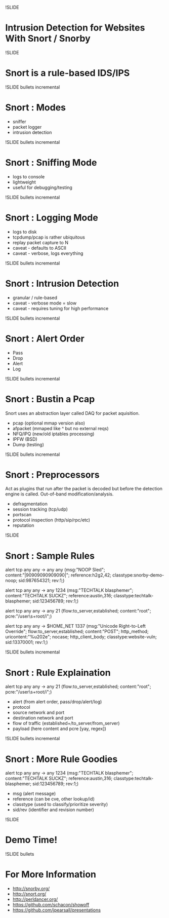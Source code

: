 !SLIDE 
# Intrusion Detection for Websites With Snort / Snorby #

!SLIDE
# Snort is a rule-based IDS/IPS #

!SLIDE bullets incremental
# Snort : Modes #

* sniffer
* packet logger
* intrusion detection

!SLIDE bullets incremental
# Snort : Sniffing Mode #

* logs to console
* lightweight
* useful for debugging/testing

!SLIDE bullets incremental
# Snort : Logging Mode #

* logs to disk
* tcpdump/pcap is rather ubiquitous
* replay packet capture to N
* caveat - defaults to ASCII
* caveat - verbose, logs everything

!SLIDE bullets incremental
# Snort : Intrusion Detection #

* granular / rule-based
* caveat - verbose mode = slow
* caveat - requires tuning for high performance

!SLIDE bullets incremental
# Snort : Alert Order #

* Pass
* Drop
* Alert
* Log

!SLIDE bullets incremental
# Snort : Bustin a Pcap #

Snort uses an abstraction layer called DAQ for packet aquisition.

* pcap (optional mmap version also)
* afpacket (mmaped like ^ but no external reqs)
* NFQ/IPQ (new/old iptables processing)
* IPFW (BSD)
* Dump (testing)

!SLIDE bullets incremental
# Snort : Preprocessors #

Act as plugins that run after the packet is decoded but before the detection engine is called. Out-of-band modification/analysis.

* defragmentation
* session tracking (tcp/udp)
* portscan
* protocol inspection (http/sip/rpc/etc)
* reputation

!SLIDE
# Snort : Sample Rules #

alert tcp any any -> any any (msg:"NOOP Sled"; content:"|90909090909090|"; reference:h2g2,42; classtype:snorby-demo-noop; sid:987654321; rev:1;)

alert tcp any any -> any 1234 (msg:"TECHTALK blasphemer"; content:"TECHTALK SUCKZ"; reference:austin,316; classtype:techtalk-blasphemer; sid:123456789; rev:1;)

alert tcp any any -> any 21 (flow:to_server,established; content:"root"; pcre:"/user\s+root/i";)

alert tcp any any -> $HOME_NET 1337 (msg:"Unicode Right-to-Left Override"; flow:to_server,established; content:"POST"; http_method; uricontent:"%u202e"; nocase; http_client_body; classtype:website-vuln; sid:13370001; rev:1;)

!SLIDE bullets incremental
# Snort : Rule Explaination #

alert tcp any any -> any 21 (flow:to_server,established; content:"root"; pcre:"/user\s+root/i";)

* alert (from alert order, pass/drop/alert/log)
* protocol
* source network and port
* destination network and port
* flow of traffic (established+/to_server/from_server)
* payload (here content and pcre [yay, regex])

!SLIDE bullets incremental
# Snort : More Rule Goodies #

alert tcp any any -> any 1234 (msg:"TECHTALK blasphemer"; content:"TECHTALK SUCKZ"; reference:austin,316; classtype:techtalk-blasphemer; sid:123456789; rev:1;)

* msg (alert message)
* reference (can be cve, other lookup/id)
* classtype (used to classify/prioritize severity)
* sid/rev (identifier and revision number)

!SLIDE
# Demo Time! #

!SLIDE bullets
# For More Information #

* http://snorby.org/
* http://snort.org/
* http://perldancer.org/
* https://github.com/schacon/showoff
* https://github.com/jpearsall/presentations
